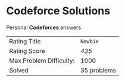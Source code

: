 
# Codeforce Solutions

Personal **Codeforces** answers

| | |
|-|-|
|Rating Title| `Newbie`|
|Rating Score| *435*|
|Max Problem Difficulty:| 1000 |
|Solved| 35 problems |